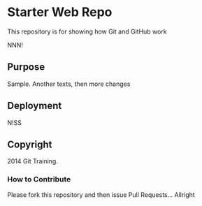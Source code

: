 # Starter Web Repo

This repository is for showing how Git and GitHub work

NNN!

## Purpose

Sample. Another texts, then more changes

## Deployment

N!SS

## Copyright

2014 Git Training.

### How to Contribute

Please fork this repository and then issue Pull Requests... Allright
